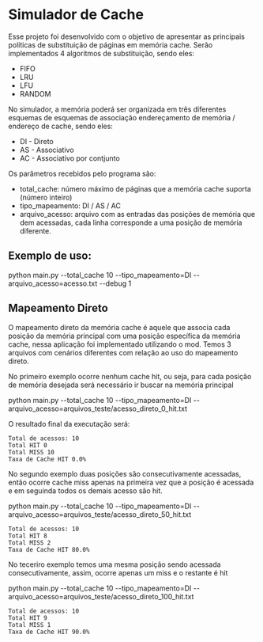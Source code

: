 # Simulador de Cache

Esse projeto foi desenvolvido com o objetivo de apresentar as principais políticas de substituição de páginas em memória cache. Serão implementados 4 algoritmos de substituição, sendo eles:

* FIFO
* LRU
* LFU
* RANDOM

No simulador, a memória poderá ser organizada em três diferentes esquemas de esquemas de associação endereçamento de memória / endereço de cache, sendo eles:

* DI - Direto
* AS - Associativo
* AC - Associativo por contjunto

Os parâmetros recebidos pelo programa são:

* total_cache: número máximo de páginas que a memória cache suporta (número inteiro)
* tipo_mapeamento: DI / AS / AC
* arquivo_acesso: arquivo com as entradas das posições de memória que dem acessadas, cada linha corresponde a uma posição de memória diferente.

Exemplo de uso:
--

python main.py --total_cache 10 --tipo_mapeamento=DI --arquivo_acesso=acesso.txt --debug 1

Mapeamento Direto
--

O mapeamento direto da memória cache é aquele que associa cada posição da memória principal com uma posição específica da memória cache, nessa aplicação foi implementado utilizando o mod. Temos 3 arquivos com cenários diferentes com relação ao uso do mapeamento direto.

No primeiro exemplo ocorre nenhum cache hit, ou seja, para cada posição de memória desejada será necessário ir buscar na memória principal

python main.py --total_cache 10 --tipo_mapeamento=DI --arquivo_acesso=arquivos_teste/acesso_direto_0_hit.txt

O resultado final da executação será:

```
Total de acessos: 10
Total HIT 0
Total MISS 10
Taxa de Cache HIT 0.0%
```

No segundo exemplo duas posições são consecutivamente acessadas, então ocorre cache miss apenas na primeira vez que a posição é acessada e em seguinda todos os demais acesso são hit.

python main.py --total_cache 10 --tipo_mapeamento=DI --arquivo_acesso=arquivos_teste/acesso_direto_50_hit.txt

```
Total de acessos: 10
Total HIT 8
Total MISS 2
Taxa de Cache HIT 80.0%
```

No teceriro exemplo temos uma mesma posição sendo acessada consecutivamente, assim, ocorre apenas um miss e o restante é hit

python main.py --total_cache 10 --tipo_mapeamento=DI --arquivo_acesso=arquivos_teste/acesso_direto_100_hit.txt

```
Total de acessos: 10
Total HIT 9
Total MISS 1
Taxa de Cache HIT 90.0%
```

